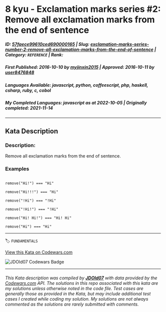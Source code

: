 # 8 kyu - Exclamation marks series #2: Remove all exclamation marks from the end of sentence

##### **ID**: [57faece99610ced690000165](https://www.codewars.com/kata/57faece99610ced690000165) | **Slug**: [exclamation-marks-series-number-2-remove-all-exclamation-marks-from-the-end-of-sentence](https://www.codewars.com/kata/57faece99610ced690000165) | **Category**: `REFERENCE` | **Rank**: <span style="color:white">8 kyu</span>

##### **First Published**: 2016-10-10 ***by*** [myjinxin2015](https://www.codewars.com/users/myjinxin2015) | **Approved**: 2016-10-11 ***by*** [user8476848](https://www.codewars.com/users/user8476848)

##### **Languages Available**: javascript, python, coffeescript, php, haskell, csharp, ruby, c, cobol

##### **My Completed Languages**: javascript ***as at*** 2022-10-05 | **Originally completed**: 2021-11-14

---

## Kata Description


### Description:



 Remove all exclamation marks from the end of sentence.



### Examples



```

remove("Hi!") === "Hi"

remove("Hi!!!") === "Hi"

remove("!Hi") === "!Hi"

remove("!Hi!") === "!Hi"

remove("Hi! Hi!") === "Hi! Hi"

remove("Hi") === "Hi"

```



---


🏷 `FUNDAMENTALS`


[View this Kata on Codewars.com](https://www.codewars.com/kata/57faece99610ced690000165)

![](https://www.codewars.com/users/jdold07/badges/large "JDOld07 Codewars Badge")

---

###### *This Kata description was compiled by [**JDOld07**](https://tpstech.dev) with data provided by the [Codewars.com](https://www.codewars.com) API.  The solutions in this repo associated with this kata are my solutions unless otherwise noted in the code file.  Test cases are generally those as provided in the Kata, but may include additional test cases I created while coding my solution.  My solutions are not always commented as the solutions are rarely submitted with comments.*
